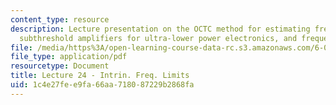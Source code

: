 ```yaml
---
content_type: resource
description: Lecture presentation on the OCTC method for estimating frequency response,
  subthreshold amplifiers for ultra-lower power electronics, and frequency performance.
file: /media/https%3A/open-learning-course-data-rc.s3.amazonaws.com/6-012-microelectronic-devices-and-circuits-fall-2009/1c4e27fee9fa66aa718087229b2868fa_MIT6_012F09_lec24.pdf
file_type: application/pdf
resourcetype: Document
title: Lecture 24 - Intrin. Freq. Limits
uid: 1c4e27fe-e9fa-66aa-7180-87229b2868fa
---
```

